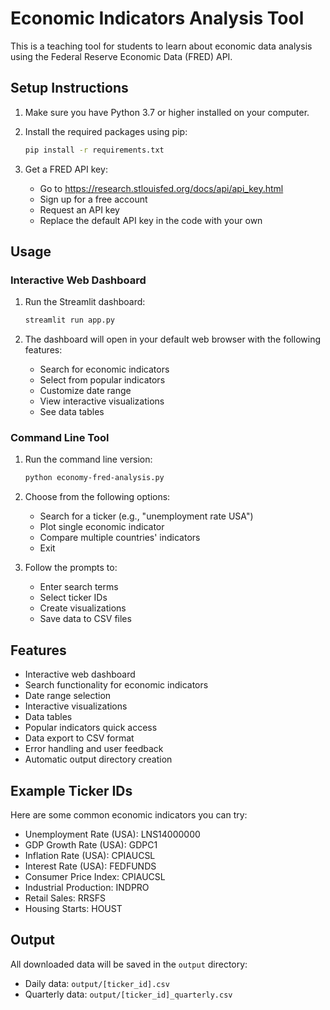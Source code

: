 # Economic Indicators Analysis Tool

This is a teaching tool for students to learn about economic data analysis using the Federal Reserve Economic Data (FRED) API.

## Setup Instructions

1. Make sure you have Python 3.7 or higher installed on your computer.

2. Install the required packages using pip:
   ```bash
   pip install -r requirements.txt
   ```

3. Get a FRED API key:
   - Go to https://research.stlouisfed.org/docs/api/api_key.html
   - Sign up for a free account
   - Request an API key
   - Replace the default API key in the code with your own

## Usage

### Interactive Web Dashboard

1. Run the Streamlit dashboard:
   ```bash
   streamlit run app.py
   ```

2. The dashboard will open in your default web browser with the following features:
   - Search for economic indicators
   - Select from popular indicators
   - Customize date range
   - View interactive visualizations
   - See data tables

### Command Line Tool

1. Run the command line version:
   ```bash
   python economy-fred-analysis.py
   ```

2. Choose from the following options:
   - Search for a ticker (e.g., "unemployment rate USA")
   - Plot single economic indicator
   - Compare multiple countries' indicators
   - Exit

3. Follow the prompts to:
   - Enter search terms
   - Select ticker IDs
   - Create visualizations
   - Save data to CSV files

## Features

- Interactive web dashboard
- Search functionality for economic indicators
- Date range selection
- Interactive visualizations
- Data tables
- Popular indicators quick access
- Data export to CSV format
- Error handling and user feedback
- Automatic output directory creation

## Example Ticker IDs

Here are some common economic indicators you can try:
- Unemployment Rate (USA): LNS14000000
- GDP Growth Rate (USA): GDPC1
- Inflation Rate (USA): CPIAUCSL
- Interest Rate (USA): FEDFUNDS
- Consumer Price Index: CPIAUCSL
- Industrial Production: INDPRO
- Retail Sales: RRSFS
- Housing Starts: HOUST

## Output

All downloaded data will be saved in the `output` directory:
- Daily data: `output/[ticker_id].csv`
- Quarterly data: `output/[ticker_id]_quarterly.csv` 